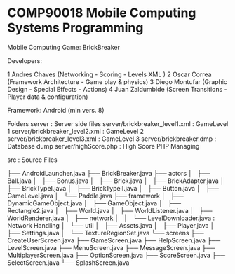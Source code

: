 COMP90018 Mobile Computing Systems Programming
===============

Mobile Computing Game: BrickBreaker

Developers:

1 Andres Chaves (Networking - Scoring - Levels XML )
2 Oscar Correa (Framework Architecture - Game play & physics)
3 Diego Montufar (Graphic Design - Special Effects - Actions)
4 Juan Zaldumbide (Screen Transitions - Player data & configuration)

Framework: Android (min vers. 8)

Folders
server					: Server side files
server/brickbreaker_level1.xml		: GameLevel 1
server/brickbreaker_level2.xml		: GameLevel 2
server/brickbreaker_level3.xml		: GameLevel 3
server/brickbreaker.dmp			: Database dump
server/highScore.php			: High Score PHP Managing

src    : Source Files

├── AndroidLauncher.java
├── BrickBreaker.java
├── actors
│   ├── Ball.java
│   ├── Bonus.java
│   ├── Brick.java
│   ├── BrickAdapter.java
│   ├── BrickTypeI.java
│   ├── BrickTypeII.java
│   ├── Button.java
│   ├── GameLevel.java
│   └── Paddle.java
├── framework
│   ├── DynamicGameObject.java
│   ├── GameObject.java
│   ├── Rectangle2.java
│   ├── World.java
│   ├── WorldListener.java
│   ├── WorldRenderer.java
│   ├── network
│   │   └── LevelDownloader.java	: Network Handling
│   └── util
│       ├── Assets.java
│       ├── Player.java
│       ├── Settings.java
│       └── TextureRegionSet.java
└── screens
├── CreateUserScreen.java
├── GameScreen.java
├── HelpScreen.java
├── LevelScreen.java
├── MenuScreen.java
├── MessageScreen.java
├── MultiplayerScreen.java
├── OptionScreen.java
├── ScoreScreen.java
├── SelectScreen.java
└── SplashScreen.java
